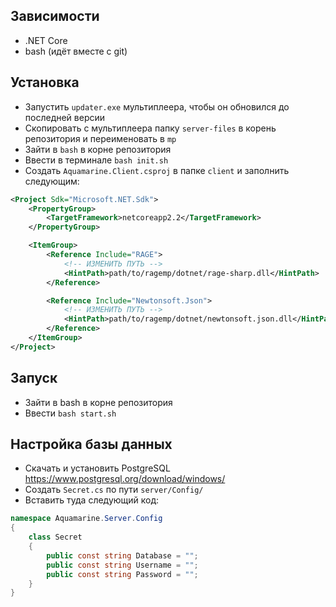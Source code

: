 ## Зависимости

- .NET Core
- bash (идёт вместе с git)

## Установка

- Запустить `updater.exe` мультиплеера, чтобы он обновился до последней версии
- Скопировать с мультиплеера папку `server-files` в корень репозитория и переименовать в `mp`
- Зайти в `bash` в корне репозитория
- Ввести в терминале `bash init.sh`
- Создать `Aquamarine.Client.csproj` в папке `client` и заполнить следующим:

```xml
<Project Sdk="Microsoft.NET.Sdk">
    <PropertyGroup>
        <TargetFramework>netcoreapp2.2</TargetFramework>
    </PropertyGroup>

    <ItemGroup>
        <Reference Include="RAGE">
            <!-- ИЗМЕНИТЬ ПУТЬ -->
            <HintPath>path/to/ragemp/dotnet/rage-sharp.dll</HintPath>
        </Reference>

        <Reference Include="Newtonsoft.Json">
            <!-- ИЗМЕНИТЬ ПУТЬ -->
            <HintPath>path/to/ragemp/dotnet/newtonsoft.json.dll</HintPath>
        </Reference>
    </ItemGroup>
</Project>
```

## Запуск

- Зайти в bash в корне репозитория
- Ввести `bash start.sh`

## Настройка базы данных

- Скачать и установить PostgreSQL https://www.postgresql.org/download/windows/
- Создать `Secret.cs` по пути `server/Config/`
- Вставить туда следующий код:

```csharp
namespace Aquamarine.Server.Config
{
    class Secret
    {
        public const string Database = "";
        public const string Username = "";
        public const string Password = "";
    }
}
```
